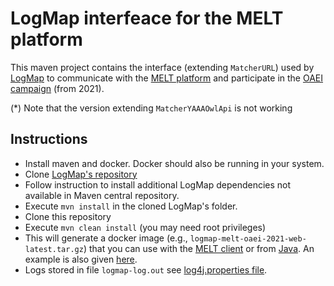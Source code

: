 # LogMap interfeace for the MELT platform

This maven project contains the interface (extending `MatcherURL`) used by [LogMap](https://github.com/ernestojimenezruiz/logmap-matcher) to communicate with the [MELT platform](https://github.com/dwslab/melt) and participate in the [OAEI campaign](oaei.ontologymatching.org/) (from 2021). 

(*) Note that the version extending `MatcherYAAAOwlApi` is not working

## Instructions

- Install maven and docker. Docker should also be running in your system.
- Clone [LogMap's repository](https://github.com/ernestojimenezruiz/logmap-matcher)
- Follow instruction to install additional LogMap dependencies not available in Maven central repository.
- Execute `mvn install` in the cloned LogMap's folder. 
- Clone this repository
- Execute `mvn clean install` (you may need root privileges)
- This will generate a docker image (e.g., `logmap-melt-oaei-2021-web-latest.tar.gz`) that you can use with the [MELT client](https://dwslab.github.io/melt/matcher-evaluation/client) or from [Java](https://dwslab.github.io/melt/matcher-packaging/web#evaluate-and-re-use-a-web-interface-matcher-in-melt). An example is also given [here](https://github.com/ernestojimenezruiz/logmap-melt/tree/main/src/test/java/uk/ac/city/oaei/melt).
- Logs stored in file `logmap-log.out` see [log4j.properties file](https://github.com/ernestojimenezruiz/logmap-melt/blob/main/src/main/resources/log4j.properties).



